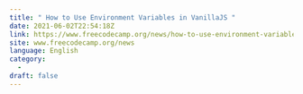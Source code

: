 ```yaml
---
title: " How to Use Environment Variables in VanillaJS "
date: 2021-06-02T22:54:18Z
link: https://www.freecodecamp.org/news/how-to-use-environment-variables-in-vanillajs/?utm_medium=RSS&utm_source=news.12bit.vn
site: www.freecodecamp.org/news
language: English
category:
  -   
draft: false
---
```

